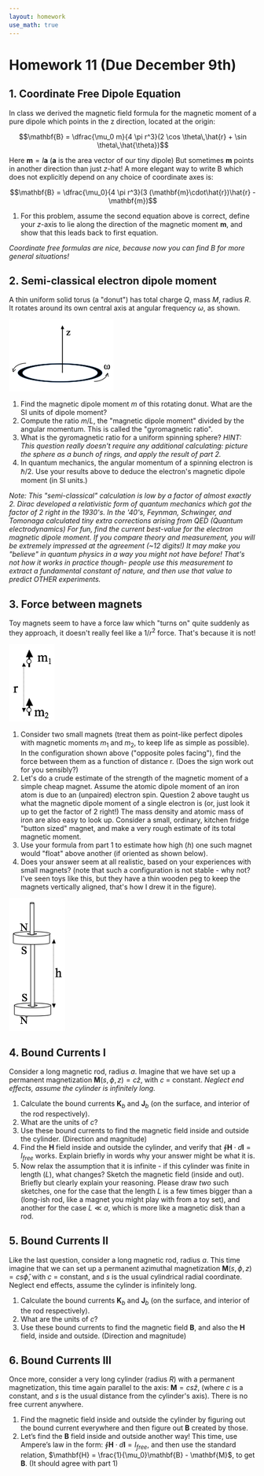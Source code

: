 ```yaml
---
layout: homework
use_math: true
---
```


# Homework 11 (Due December 9th)

## 1. Coordinate Free Dipole Equation

In class we derived the magnetic field formula for the magnetic moment of a pure dipole which points in the z direction, located at the origin:   

$$\mathbf{B} = \dfrac{\mu_0 m}{4 \pi r^3}(2 \cos \theta\,\hat{r} + \sin \theta\,\hat{\theta})$$

Here $\mathbf{m}=I\mathbf{a}$ ($\mathbf{a}$ is the area vector of our tiny dipole) But sometimes $\mathbf{m}$ points in another direction than just $z$-hat! A more elegant way to write B which does not explicitly depend on any choice of coordinate axes is:

$$\mathbf{B} = \dfrac{\mu_0}{4 \pi r^3}(3 (\mathbf{m}\cdot\hat{r})\hat{r} - \mathbf{m})$$

1. For this problem, assume the second equation above is correct, define your $z$-axis to lie along the direction of the magnetic moment $\mathbf{m}$, and show that this leads back to first equation.   

*Coordinate free formulas are nice, because now you can find B for more general situations!*

## 2. Semi-classical electron dipole moment


A thin uniform solid torus (a "donut") has total charge $Q$, mass $M$, radius $R$. It rotates around its own central axis at angular frequency $\omega$, as shown.

![Spinning Donut](./images/hw11/spinning_donut.png)


1. Find the magnetic dipole moment $m$ of this rotating donut. What are the SI units of dipole moment?
2. Compute the ratio $m/L$, the "magnetic dipole moment" divided by the angular momentum. This is called the "gyromagnetic ratio".
3. What is the gyromagnetic ratio for a uniform spinning sphere? *HINT: This question really doesn't require any additional calculating: picture the sphere as a bunch of rings, and apply the result of part 2.*
4. In quantum mechanics, the angular momentum of a spinning electron is $\hbar/2$. Use your results above to deduce the electron's magnetic dipole moment (in SI units.)

*Note: This "semi-classical" calculation is low by a factor of almost exactly 2. Dirac developed a relativistic form of quantum mechanics which got the factor of 2 right in the 1930's. In the '40's,  Feynman, Schwinger, and Tomonaga calculated tiny extra corrections arising from QED (Quantum electrodynamics) For fun, find the current best-value for the electron magnetic dipole moment. If you compare theory and measurement, you will be extremely impressed at the agreement (~12 digits!)  It may make you "believe" in quantum physics in a way you might not have before! That's not how it works in practice though- people use this measurement to extract a fundamental constant of nature, and then use that value to predict OTHER experiments.*

## 3. Force between magnets

Toy magnets seem to have a force law which "turns on" quite suddenly as they approach, it doesn't really feel like a $1/r^2$ force. That's because it is not!

![Two magnetic dipoles](./images/hw11/two_mag_dipoles.png)

1. Consider two small magnets (treat them as point-like perfect dipoles with magnetic moments $m_1$ and $m_2$, to keep life as simple as possible). In the configuration shown above ("opposite poles facing"), find the force between them as a function of distance r.  (Does the sign work out for you sensibly?)
2. Let's do a crude estimate of the strength of the magnetic moment of a simple cheap magnet.  Assume the atomic dipole moment of an iron atom is due to an (unpaired) electron spin. Question 2 above taught us what the magnetic dipole moment of a single electron is (or, just look it up to get the factor of 2 right!) The mass density and atomic mass of iron are also easy to look up. Consider a small, ordinary, kitchen fridge "button sized" magnet, and make a very rough estimate of its total magnetic moment.
3. Use your formula from part 1 to estimate how high ($h$) one such magnet would "float" above another (if oriented as shown below).
4. Does your answer seem at all realistic, based on your experiences with small magnets? (note that such a configuration is not stable - why not? I've seen toys like this, but they have a thin wooden peg to keep the magnets vertically aligned, that's how I drew it in the figure).

![Two toy magnets](./images/hw11/two_magnets.png)


## 4. Bound Currents I

Consider a long magnetic rod, radius $a$. Imagine that we have set up a permanent magnetization $\mathbf{M}(s,\phi,z) = c \hat{z}$, with $c$ = constant.  *Neglect end effects, assume the cylinder is infinitely long.*

1. Calculate the bound currents $\mathbf{K}_b$ and $\mathbf{J}_b$ (on the surface, and interior of the rod respectively).  
2. What are the units of $c$?
3. Use these bound currents to find the magnetic field inside and outside the cylinder. (Direction and magnitude)
4. Find the $\mathbf{H}$ field inside and outside the cylinder, and verify that $\oint \mathbf{H} \cdot d\mathbf{l} = I_{free}$ works. Explain briefly in words why your answer might be what it is.
6. Now relax the assumption that it is infinite - if this cylinder was finite in length ($L$), what changes? Sketch the magnetic field (inside and out). Briefly but clearly explain your reasoning.
Please draw *two* such sketches, one for the case that the length $L$ is a few times bigger than a (long-ish rod, like a magnet you might play with from a toy set),  and another for the case $L \ll a$, which is more like a magnetic disk than a rod.

## 5. Bound Currents II
Like the last question, consider a long magnetic rod, radius $a$.  This time imagine that we can set up a permanent azimuthal magnetization $\mathbf{M}(s,\phi,z) = c s \hat{\phi}$, with $c$ = constant, and $s$ is the usual cylindrical radial coordinate.  Neglect end effects, assume the cylinder is infinitely long.

1. Calculate the bound currents $\mathbf{K}_b$ and $\mathbf{J}_b$ (on the surface, and interior of the rod respectively).
2. What are the units of $c$?
3. Use these bound currents to find the magnetic field $\mathbf{B}$, and also the $\mathbf{H}$ field, inside and outside. (Direction and magnitude)

## 6. Bound Currents III
Once more, consider a very long cylinder (radius $R$) with a permanent magnetization, this time  again parallel to the axis: $\mathbf{M} = c s \hat{z}$, (where $c$ is a constant, and $s$ is the usual distance from the cylinder's axis).  There is no free current anywhere.  

1. Find the magnetic field inside and outside the cylinder by figuring out the bound current everywhere and then figure out $\mathbf{B}$ created by those.
2. Let’s find the $\mathbf{B}$ field inside and outside another way! This time, use Ampere’s law in the form: $\oint \mathbf{H} \cdot d\mathbf{l} = I_{free}$, and then use the standard relation, $\mathbf{H} = \frac{1}{\mu_0}\mathbf{B} - \mathbf{M}$, to get $\mathbf{B}$. (It should agree with part 1)
